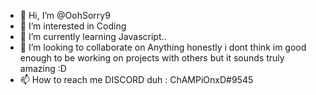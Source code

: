 - 👋 Hi, I’m @OohSorry9
- 👀 I’m interested in Coding
- 🌱 I’m currently learning Javascript..
- 💞️ I’m looking to collaborate on Anything honestly i dont think im good enough to be working on projects with others but it sounds truly amazing :D
- 📫 How to reach me DISCORD duh : ChAMPiOnxD#9545

<!---
OohSorry9/OohSorry9 is a ✨ special ✨ repository because its `README.md` (this file) appears on your GitHub profile.
You can click the Preview link to take a look at your changes.
--->
